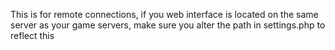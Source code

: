This is for remote connections, if you web interface is located on the same server as your game servers, make sure you alter the path in settings.php to reflect this
